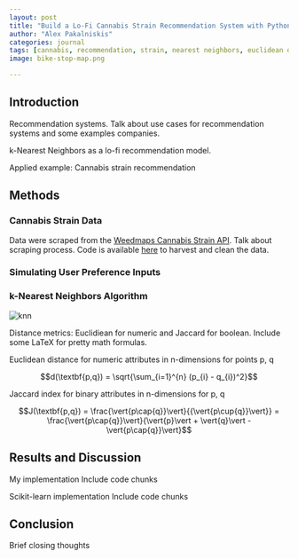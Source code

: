 ```yaml
---
layout: post
title: "Build a Lo-Fi Cannabis Strain Recommendation System with Python"
author: "Alex Pakalniskis"
categories: journal
tags: [cannabis, recommendation, strain, nearest neighbors, euclidean distance, jaccard index, data science, python, pandas, scipy, scikit-learn]
image: bike-stop-map.png 

---
```

## Introduction
Recommendation systems. Talk about use cases for recommendation systems and some examples companies.  

k-Nearest Neighbors as a lo-fi recommendation model. 

Applied example: Cannabis strain recommendation

## Methods
### Cannabis Strain Data
Data were scraped from the [Weedmaps Cannabis Strain API](https://api-g.weedmaps.com/wm/v1/strains). Talk about scraping process. Code is available [here](https://github.com/Build-Week-Med-Cabinet-2-MP/bw-med-cabinet-2-ml/tree/master/code) to harvest and clean the data.

### Simulating User Preference Inputs

### k-Nearest Neighbors Algorithm
![knn](https://upload.wikimedia.org/wikipedia/commons/thumb/e/e7/KnnClassification.svg/200px-KnnClassification.svg.png)

Distance metrics: Euclidiean for numeric and Jaccard for boolean. Include some LaTeX for pretty math formulas.

Euclidean distance for numeric attributes in n-dimensions for points p, q

$$d(\textbf{p,q}) = \sqrt{\sum_{i=1}^{n} (p_{i} - q_{i})^2}$$

Jaccard index for binary attributes in n-dimensions for p, q

$$J(\textbf{p,q}) = \frac{\vert{p\cap{q}}\vert}{{\vert{p\cup{q}}\vert}} = \frac{\vert{p\cap{q}}\vert}{\vert{p}\vert + \vert{q}\vert - \vert{p\cap{q}}\vert}$$

## Results and Discussion
My implementation
Include code chunks

Scikit-learn implementation
Include code chunks

## Conclusion
Brief closing thoughts
